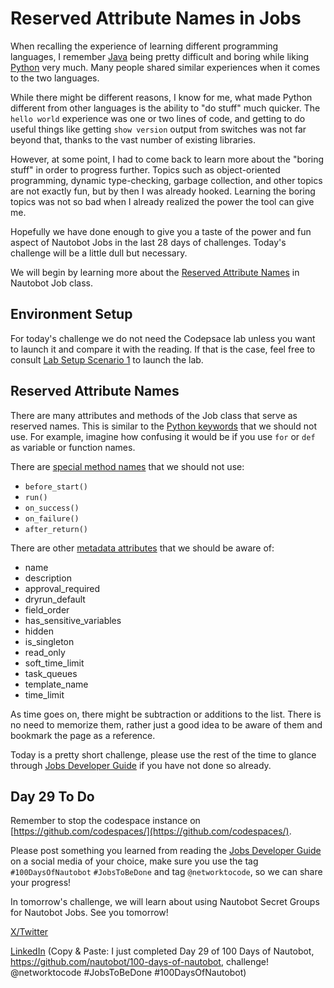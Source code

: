 # Reserved Attribute Names in Jobs

When recalling the experience of learning different programming languages, I remember [Java](https://en.wikipedia.org/wiki/Java_(programming_language)) being pretty difficult and boring while liking [Python](https://en.wikipedia.org/wiki/Python_(programming_language)) very much. Many people shared similar experiences when it comes to the two languages. 

While there might be different reasons, I know for me, what made Python different from other languages is the ability to "do stuff" much quicker. The `hello world` experience was one or two lines of code, and getting to do useful things like getting `show version` output from switches was not far beyond that, thanks to the vast number of existing libraries. 

However, at some point, I had to come back to learn more about the "boring stuff" in order to progress further. Topics such as object-oriented programming, dynamic type-checking, garbage collection, and other topics are not exactly fun, but by then I was already hooked. Learning the boring topics was not so bad when I already realized the power the tool can give me.

Hopefully we have done enough to give you a taste of the power and fun aspect of Nautobot Jobs in the last 28 days of challenges. Today's challenge will be a little dull but necessary. 

We will begin by learning more about the [Reserved Attribute Names](https://docs.nautobot.com/projects/core/en/stable/development/jobs/#reserved-attribute-names) in Nautobot Job class. 


## Environment Setup

For today's challenge we do not need the Codepsace lab unless you want to launch it and compare it with the reading. If that is the case, feel free to consult [Lab Setup Scenario 1](../Lab_Setup/scenario_1_setup/README.md) to launch the lab. 

## Reserved Attribute Names

There are many attributes and methods of the Job class that serve as reserved names. This is similar to the [Python keywords](https://realpython.com/python-keywords/) that we should not use. For example, imagine how confusing it would be if you use `for` or `def` as variable or function names. 

There are [special method names](https://docs.nautobot.com/projects/core/en/stable/development/jobs/#special-methods) that we should not use: 

- `before_start()`
- `run()`
- `on_success()`
- `on_failure()`
- `after_return()`

There are other [metadata attributes](https://docs.nautobot.com/projects/core/en/stable/development/jobs/#special-methods) that we should be aware of: 

- name
- description
- approval_required
- dryrun_default
- field_order
- has_sensitive_variables
- hidden
- is_singleton
- read_only
- soft_time_limit
- task_queues
- template_name
- time_limit

As time goes on, there might be subtraction or additions to the list. There is no need to memorize them, rather just a good idea to be aware of them and bookmark the page as a reference. 

Today is a pretty short challenge, please use the rest of the time to glance through [Jobs Developer Guide](https://docs.nautobot.com/projects/core/en/stable/development/jobs/) if you have not done so already. 

## Day 29 To Do

Remember to stop the codespace instance on [https://github.com/codespaces/](https://github.com/codespaces/). 

Please post something you learned from reading the [Jobs Developer Guide](https://docs.nautobot.com/projects/core/en/stable/development/jobs/) on a social media of your choice, make sure you use the tag `#100DaysOfNautobot` `#JobsToBeDone` and tag `@networktocode`, so we can share your progress! 

In tomorrow's challenge, we will learn about using Nautobot Secret Groups for Nautobot Jobs. See you tomorrow! 

[X/Twitter](<https://twitter.com/intent/tweet?url=https://github.com/nautobot/100-days-of-nautobot&text=I+just+completed+Day+29+of+the+100+days+of+nautobot+!&hashtags=100DaysOfNautobot,JobsToBeDone>)

[LinkedIn](https://www.linkedin.com/) (Copy & Paste: I just completed Day 29 of 100 Days of Nautobot, https://github.com/nautobot/100-days-of-nautobot, challenge! @networktocode #JobsToBeDone #100DaysOfNautobot) 
